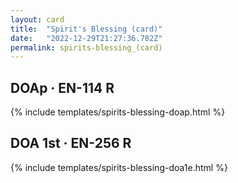 ```yaml
---
layout: card
title:  "Spirit's Blessing (card)"
date:   "2022-12-29T21:27:36.702Z"
permalink: spirits-blessing_(card)
---
```


## DOAp &middot; EN-114 R

{% include templates/spirits-blessing-doap.html %}


## DOA 1st &middot; EN-256 R

{% include templates/spirits-blessing-doa1e.html %}
